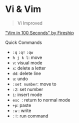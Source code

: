 # Vi & Vim

> Vi Improved

["Vim in 100 Seconds" by Fireship](https://youtu.be/-txKSRn0qeA)


Quick Commands

* `:q` `:q!` `:qw`
* `h j k l`:  move
* `v`: visual mode
* `x`: delete a letter
* `dd`: delete line
* `u`: undo
* `:set number`:  move to 
* `:2`: set number
* `i`: insert mode
* `esc `: return to normal mode
* `+p`: paste
* `:w` : write
* `:!`: run command


